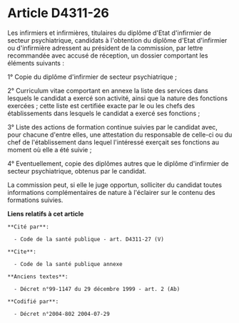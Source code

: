 # Article D4311-26

Les infirmiers et infirmières, titulaires du diplôme d'Etat d'infirmier de secteur psychiatrique, candidats à l'obtention du
diplôme d'Etat d'infirmier ou d'infirmière adressent au président de la commission, par lettre recommandée avec accusé de
réception, un dossier comportant les éléments suivants :

1° Copie du diplôme d'infirmier de secteur psychiatrique ;

2° Curriculum vitae comportant en annexe la liste des services dans lesquels le candidat a exercé son activité, ainsi que la
nature des fonctions exercées ; cette liste est certifiée exacte par le ou les chefs des établissements dans lesquels le
candidat a exercé ses fonctions ;

3° Liste des actions de formation continue suivies par le candidat avec, pour chacune d'entre elles, une attestation du
responsable de celle-ci ou du chef de l'établissement dans lequel l'intéressé exerçait ses fonctions au moment où elle a été
suivie ;

4° Eventuellement, copie des diplômes autres que le diplôme d'infirmier de secteur psychiatrique, obtenus par le candidat.

La commission peut, si elle le juge opportun, solliciter du candidat toutes informations complémentaires de nature à
l'éclairer sur le contenu des formations suivies.

**Liens relatifs à cet article**

	**Cité par**:

	  - Code de la santé publique - art. D4311-27 (V)

	**Cite**:

	  - Code de la santé publique annexe

	**Anciens textes**:

	  - Décret n°99-1147 du 29 décembre 1999 - art. 2 (Ab)

	**Codifié par**:

	  - Décret n°2004-802 2004-07-29
